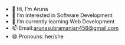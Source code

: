 - 👋 Hi, I’m Aruna
- 👀 I’m interested in Software Development 
- 🌱 I’m currently learning Web Development 
- 📫 Email:arunasubramanian456@gmail.com
- 😄 Pronouns: her/she

<!---
Aruna456/Aruna456 is a ✨ special ✨ repository because its `README.md` (this file) appears on your GitHub profile.
You can click the Preview link to take a look at your changes.
--->
